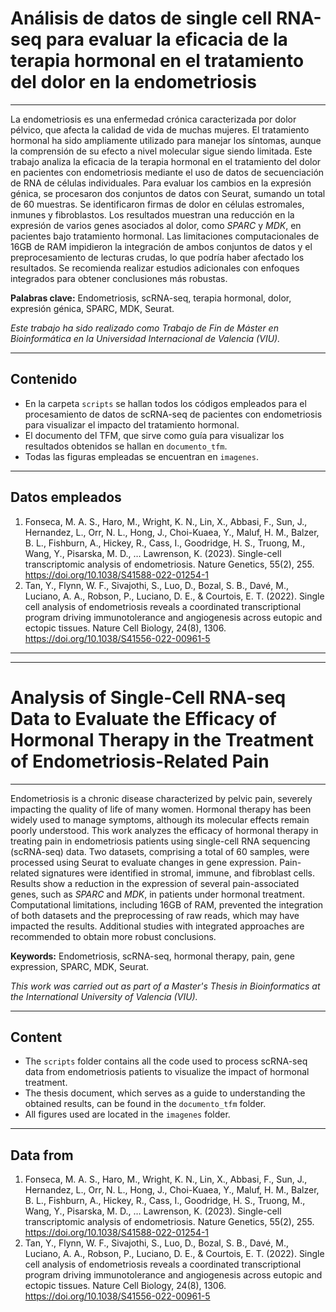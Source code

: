 # Análisis de datos de single cell RNA-seq para evaluar la eficacia de la terapia hormonal en el tratamiento del dolor en la endometriosis

-----------------
La endometriosis es una enfermedad crónica caracterizada por dolor pélvico, que afecta la calidad de vida de muchas mujeres. El tratamiento hormonal ha sido ampliamente utilizado para manejar los síntomas, aunque la comprensión de su efecto a nivel molecular sigue siendo limitada. Este trabajo analiza la eficacia de la terapia hormonal en el tratamiento del dolor en pacientes con endometriosis mediante el uso de datos de secuenciación de RNA de células individuales. Para evaluar los cambios en la expresión génica, se procesaron dos conjuntos de datos con Seurat, sumando un total de 60 muestras. Se identificaron firmas de dolor en células estromales, inmunes y fibroblastos. Los resultados muestran una reducción en la expresión de varios genes asociados al dolor, como *SPARC* y *MDK*, en pacientes bajo tratamiento hormonal. Las limitaciones computacionales de 16GB de RAM impidieron la integración de ambos conjuntos de datos y el preprocesamiento de lecturas crudas, lo que podría haber afectado los resultados. Se recomienda realizar estudios adicionales con enfoques integrados para obtener conclusiones más robustas.

**Palabras clave:** Endometriosis, scRNA-seq, terapia hormonal, dolor, expresión génica, SPARC, MDK, Seurat.

*Este trabajo ha sido realizado como Trabajo de Fin de Máster en Bioinformática en la Universidad Internacional de Valencia (VIU).*

--------------

## Contenido
- En la carpeta `scripts` se hallan todos los códigos empleados para el procesamiento de datos de scRNA-seq de pacientes con endometriosis para visualizar el impacto del tratamiento hormonal.
- El documento del TFM, que sirve como guía para visualizar los resultados obtenidos se hallan en `documento_tfm`.
- Todas las figuras empleadas se encuentran en `imagenes`.

-----
## Datos empleados
1. Fonseca, M. A. S., Haro, M., Wright, K. N., Lin, X., Abbasi, F., Sun, J., Hernandez, L., Orr, N. L., Hong, J., Choi-Kuaea, Y., Maluf, H. M., Balzer, B. L., Fishburn, A., Hickey, R., Cass, I., Goodridge, H. S., Truong, M., Wang, Y., Pisarska, M. D., … Lawrenson, K. (2023). Single-cell transcriptomic analysis of endometriosis. Nature Genetics, 55(2), 255. https://doi.org/10.1038/S41588-022-01254-1
2. Tan, Y., Flynn, W. F., Sivajothi, S., Luo, D., Bozal, S. B., Davé, M., Luciano, A. A., Robson, P., Luciano, D. E., & Courtois, E. T. (2022). Single cell analysis of endometriosis reveals a coordinated transcriptional program driving immunotolerance and angiogenesis across eutopic and ectopic tissues. Nature Cell Biology, 24(8), 1306. https://doi.org/10.1038/S41556-022-00961-5

----
----

# Analysis of Single-Cell RNA-seq Data to Evaluate the Efficacy of Hormonal Therapy in the Treatment of Endometriosis-Related Pain

-----------------
Endometriosis is a chronic disease characterized by pelvic pain, severely impacting the quality of life of many women. Hormonal therapy has been widely used to manage symptoms, although its molecular effects remain poorly understood. This work analyzes the efficacy of hormonal therapy in treating pain in endometriosis patients using single-cell RNA sequencing (scRNA-seq) data. Two datasets, comprising a total of 60 samples, were processed using Seurat to evaluate changes in gene expression. Pain-related signatures were identified in stromal, immune, and fibroblast cells. Results show a reduction in the expression of several pain-associated genes, such as *SPARC* and *MDK*, in patients under hormonal treatment. Computational limitations, including 16GB of RAM, prevented the integration of both datasets and the preprocessing of raw reads, which may have impacted the results. Additional studies with integrated approaches are recommended to obtain more robust conclusions.

**Keywords:** Endometriosis, scRNA-seq, hormonal therapy, pain, gene expression, SPARC, MDK, Seurat.

*This work was carried out as part of a Master's Thesis in Bioinformatics at the International University of Valencia (VIU).*

--------------

## Content
- The `scripts` folder contains all the code used to process scRNA-seq data from endometriosis patients to visualize the impact of hormonal treatment.
- The thesis document, which serves as a guide to understanding the obtained results, can be found in the `documento_tfm` folder.
- All figures used are located in the `imagenes` folder.

-----
## Data from
1. Fonseca, M. A. S., Haro, M., Wright, K. N., Lin, X., Abbasi, F., Sun, J., Hernandez, L., Orr, N. L., Hong, J., Choi-Kuaea, Y., Maluf, H. M., Balzer, B. L., Fishburn, A., Hickey, R., Cass, I., Goodridge, H. S., Truong, M., Wang, Y., Pisarska, M. D., … Lawrenson, K. (2023). Single-cell transcriptomic analysis of endometriosis. Nature Genetics, 55(2), 255. https://doi.org/10.1038/S41588-022-01254-1
2. Tan, Y., Flynn, W. F., Sivajothi, S., Luo, D., Bozal, S. B., Davé, M., Luciano, A. A., Robson, P., Luciano, D. E., & Courtois, E. T. (2022). Single cell analysis of endometriosis reveals a coordinated transcriptional program driving immunotolerance and angiogenesis across eutopic and ectopic tissues. Nature Cell Biology, 24(8), 1306. https://doi.org/10.1038/S41556-022-00961-5